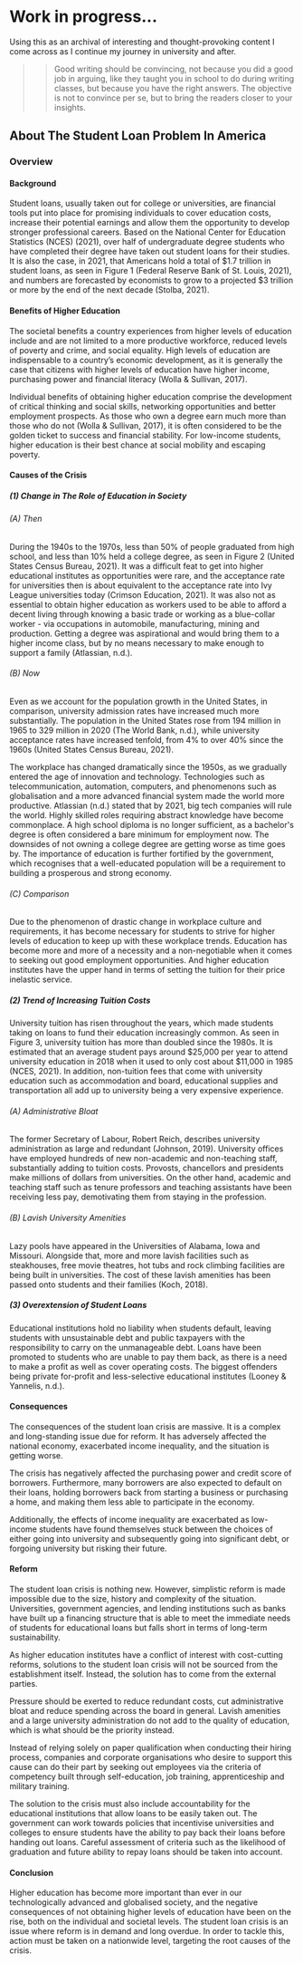 # Work in progress...

Using this as an archival of interesting and thought-provoking content I come across as I continue my journey in university and after.

>> Good writing should be convincing, not because you did a good job in arguing, like they taught you in school to do during writing classes, but because you have the right answers. The objective is not to convince per se, but to bring the readers closer to your insights.

## About The Student Loan Problem In America

### Overview


#### Background

Student loans, usually taken out for college or universities, are financial tools put into place for promising individuals to cover education costs, increase their potential earnings and allow them the opportunity to develop stronger professional careers. Based on the National Center for Education Statistics (NCES) (2021), over half of undergraduate degree students who have completed their degree have taken out student loans for their studies. It is also the case, in 2021, that Americans hold a total of $1.7 trillion in student loans, as seen in Figure 1 (Federal Reserve Bank of St. Louis, 2021), and numbers are forecasted by economists to grow to a projected $3 trillion or more by the end of the next decade (Stolba, 2021).

#### Benefits of Higher Education

The societal benefits a country experiences from higher levels of education include and are not limited to a more productive workforce, reduced levels of poverty and crime, and social equality. High levels of education are indispensable to a country’s economic development, as it is generally the case that citizens with higher levels of education have higher income, purchasing power and financial literacy (Wolla & Sullivan, 2017).


Individual benefits of obtaining higher education comprise the development of critical thinking and social skills, networking opportunities and better employment prospects. As those who own a degree earn much more than those who do not (Wolla & Sullivan, 2017), it is often considered to be the golden ticket to success and financial stability. For low-income students, higher education is their best chance at social mobility and escaping poverty.


#### Causes of the Crisis


##### (1) Change in The Role of Education in Society

###### (A) Then

During the 1940s to the 1970s, less than 50% of people graduated from high school, and less than 10% held a college degree, as seen in Figure 2 (United States Census Bureau, 2021). It was a difficult feat to get into higher educational institutes as opportunities were rare, and the acceptance rate for universities then is about equivalent to the acceptance rate into Ivy League universities today (Crimson Education, 2021). It was also not as essential to obtain higher education as workers used to be able to afford a decent living through knowing a basic trade or working as a blue-collar worker - via occupations in automobile, manufacturing, mining and production. Getting a degree was aspirational and would bring them to a higher income class, but by no means necessary to make enough to support a family (Atlassian, n.d.).

###### (B) Now

Even as we account for the population growth in the United States, in comparison, university admission rates have increased much more substantially. The population in the United States rose from 194 million in 1965 to 329 million in 2020 (The World Bank, n.d.), while university acceptance rates have increased tenfold, from 4% to over 40% since the 1960s (United States Census Bureau, 2021).	


The workplace has changed dramatically since the 1950s, as we gradually entered the age of innovation and technology. Technologies such as telecommunication, automation, computers, and phenomenons such as globalisation and a more advanced financial system made the world more productive. Atlassian (n.d.) stated that by 2021, big tech companies will rule the world. Highly skilled roles requiring abstract knowledge have become commonplace. A high school diploma is no longer sufficient, as a bachelor's degree is often considered a bare minimum for employment now. The downsides of not owning a college degree are getting worse as time goes by. The importance of education is further fortified by the government, which recognises that a well-educated population will be a requirement to building a prosperous and strong economy.


###### (C) Comparison

Due to the phenomenon of drastic change in workplace culture and requirements, it has become necessary for students to strive for higher levels of education to keep up with these workplace trends. Education has become more and more of a necessity and a non-negotiable when it comes to seeking out good employment opportunities. And higher education institutes have the upper hand in terms of setting the tuition for their price inelastic service.


##### (2) Trend of Increasing Tuition Costs

University tuition has risen throughout the years, which made students taking on loans to fund their education increasingly common. As seen in Figure 3, university tuition has more than doubled since the 1980s. It is estimated that an average student pays around $25,000 per year to attend university education in 2018 when it used to only cost about $11,000 in 1985 (NCES, 2021). In addition, non-tuition fees that come with university education such as accommodation and board, educational supplies and transportation all add up to university being a very expensive experience.

###### (A) Administrative Bloat

The former Secretary of Labour, Robert Reich, describes university administration as large and redundant (Johnson, 2019). University offices have employed hundreds of new non-academic and non-teaching staff, substantially adding to tuition costs. Provosts, chancellors and presidents make millions of dollars from universities. On the other hand, academic and teaching staff such as tenure professors and teaching assistants have been receiving less pay, demotivating them from staying in the profession.


###### (B) Lavish University Amenities

Lazy pools have appeared in the Universities of Alabama, Iowa and Missouri. Alongside that, more and more lavish facilities such as steakhouses, free movie theatres, hot tubs and rock climbing facilities are being built in universities. The cost of these lavish amenities has been passed onto students and their families (Koch, 2018). 


##### (3) Overextension of Student Loans

Educational institutions hold no liability when students default, leaving students with unsustainable debt and public taxpayers with the responsibility to carry on the unmanageable debt. Loans have been promoted to students who are unable to pay them back, as there is a need to make a profit as well as cover operating costs. The biggest offenders being private for-profit and less-selective educational institutes (Looney & Yannelis, n.d.).


#### Consequences

The consequences of the student loan crisis are massive. It is a complex and long-standing issue due for reform. It has adversely affected the national economy, exacerbated income inequality, and the situation is getting worse.


The crisis has negatively affected the purchasing power and credit score of borrowers. Furthermore, many borrowers are also expected to default on their loans, holding borrowers back from starting a business or purchasing a home, and making them less able to participate in the economy.


Additionally, the effects of income inequality are exacerbated as low-income students have found themselves stuck between the choices of either going into university and subsequently going into significant debt, or forgoing university but risking their future.


#### Reform

The student loan crisis is nothing new. However, simplistic reform is made impossible due to the size, history and complexity of the situation. Universities, government agencies, and lending institutions such as banks have built up a financing structure that is able to meet the immediate needs of students for educational loans but falls short in terms of long-term sustainability.


As higher education institutes have a conflict of interest with cost-cutting reforms, solutions to the student loan crisis will not be sourced from the establishment itself. Instead, the solution has to come from the external parties.


Pressure should be exerted to reduce redundant costs, cut administrative bloat and reduce spending across the board in general. Lavish amenities and a large university administration do not add to the quality of education, which is what should be the priority instead.


Instead of relying solely on paper qualification when conducting their hiring process, companies and corporate organisations who desire to support this cause can do their part by seeking out employees via the criteria of competency built through self-education, job training, apprenticeship and military training.


The solution to the crisis must also include accountability for the educational institutions that allow loans to be easily taken out. The government can work towards policies that incentivise universities and colleges to ensure students have the ability to pay back their loans before handing out loans. Careful assessment of criteria such as the likelihood of graduation and future ability to repay loans should be taken into account.


#### Conclusion

Higher education has become more important than ever in our technologically advanced and globalised society, and the negative consequences of not obtaining higher levels of education have been on the rise, both on the individual and societal levels. The student loan crisis is an issue where reform is in demand and long overdue. In order to tackle this, action must be taken on a nationwide level, targeting the root causes of the crisis.
